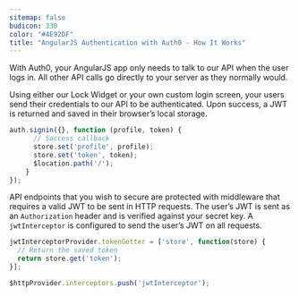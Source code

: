 ```yaml
---
sitemap: false
budicon: 330
color: "#4E92DF"
title: "AngularJS Authentication with Auth0 - How It Works"
---
```


With Auth0, your AngularJS app only needs to talk to our API when the user logs in. All other API calls go directly to your server as they normally would.

Using either our Lock Widget or your own custom login screen, your users send their credentials to our API to be authenticated. Upon success, a JWT is returned and saved in their browser’s local storage.

```js
auth.signin({}, function (profile, token) {
      // Success callback
      store.set('profile', profile);
      store.set('token', token);
      $location.path('/');
    }
});
```

API endpoints that you wish to secure are protected with middleware that requires a valid JWT to be sent in HTTP requests. The user’s JWT is sent as an `Authorization` header and is verified against your secret key. A `jwtInterceptor` is configured to send the user’s JWT on all requests.

```js
jwtInterceptorProvider.tokenGetter = ['store', function(store) {
  // Return the saved token
  return store.get('token');
}];

$httpProvider.interceptors.push('jwtInterceptor');
```
